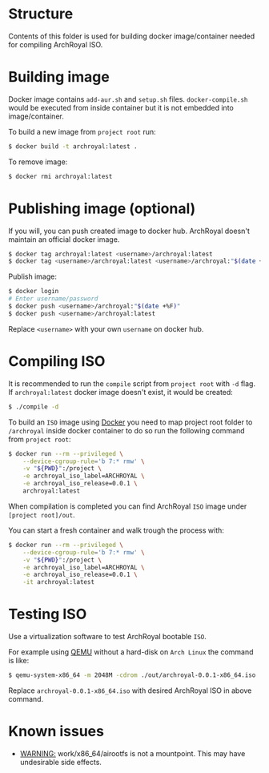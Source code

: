 # Structure

Contents of this folder is used for building docker image/container needed for compiling ArchRoyal ISO.

# Building image

Docker image contains `add-aur.sh` and `setup.sh` files.
`docker-compile.sh` would be executed from inside container but it is not embedded into image/container.

To build a new image from `project root` run:

```bash
$ docker build -t archroyal:latest .
```

To remove image:

```bash
$ docker rmi archroyal:latest
```

# Publishing image (optional)

If you will, you can push created image to docker hub. ArchRoyal doesn't maintain an official docker image.

```bash
$ docker tag archroyal:latest <username>/archroyal:latest
$ docker tag <username>/archroyal:latest <username>/archroyal:"$(date +%F)"
```

Publish image:

```bash
$ docker login
# Enter username/password
$ docker push <username>/archroyal:"$(date +%F)"
$ docker push <username>/archroyal:latest
```

Replace `<username>` with your own `username` on docker hub.

# Compiling ISO

It is recommended to run the `compile` script from `project root` with `-d` flag. If `archroyal:latest` docker image doesn't exist, it would be created:

```bash
$ ./compile -d
```

To build an `ISO` image using [Docker](https://www.docker.com) you need to map project root folder to `/archroyal` inside docker container to do so run the following command from `project root`:

```bash
$ docker run --rm --privileged \
    --device-cgroup-rule='b 7:* rmw' \
    -v "${PWD}":/project \
    -e archroyal_iso_label=ARCHROYAL \
    -e archroyal_iso_release=0.0.1 \
    archroyal:latest
```

When compilation is completed you can find ArchRoyal `ISO` image under `[project root]/out`.

You can start a fresh container and walk trough the process with:

```bash
$ docker run --rm --privileged \
    --device-cgroup-rule='b 7:* rmw' \
    -v "${PWD}":/project \
    -e archroyal_iso_label=ARCHROYAL \
    -e archroyal_iso_release=0.0.1 \
    -it archroyal:latest
```

# Testing ISO

Use a virtualization software to test ArchRoyal bootable `ISO`.

For example using [QEMU](https://www.qemu.org) without a hard-disk on `Arch Linux` the command is like:

```bash
$ qemu-system-x86_64 -m 2048M -cdrom ./out/archroyal-0.0.1-x86_64.iso
```

Replace `archroyal-0.0.1-x86_64.iso` with desired ArchRoyal ISO in above command.

# Known issues

- [WARNING:](https://unix.stackexchange.com/questions/460043/how-can-i-successfully-build-an-archiso-image-airootfs-is-not-a-mountpoint) work/x86_64/airootfs is not a mountpoint. This may have undesirable side effects.

